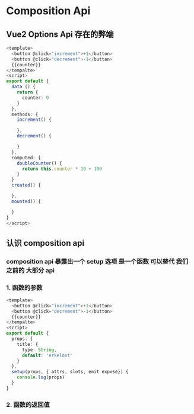 # Composition Api

## Vue2 Options Api 存在的弊端

```ts
<template>
  <button @click="increment">+1</button>
  <button @click="decrement">-1</button>
  {{counter}}
</tempalte>
<script>
export default {
  data () {
    return {
      counter: 0
    }
  },
  methods: {
    increment() {

    },
    decrement() {

    }
  },
  computed: {
    doubleCounter() {
      return this.counter * 10 + 100
    }
  }
  created() {

  },
  mounted() {

  }
}
</script>
```

## 认识 composition api

### composition api 暴露出一个 setup 选项 是一个函数 可以替代 我们之前的 大部分 api

### 1. 函数的参数

```ts
<template>
  <button @click="increment">+1</button>
  <button @click="decrement">-1</button>
  {{counter}}
</tempalte>
<script>
export default {
  props: {
    title: {
      type: String,
      default: 'erkelost'
    }
  },
  setup(props, { attrs, slots, emit expose}) {
    console.log(props)
  }
}
```

### 2. 函数的返回值
